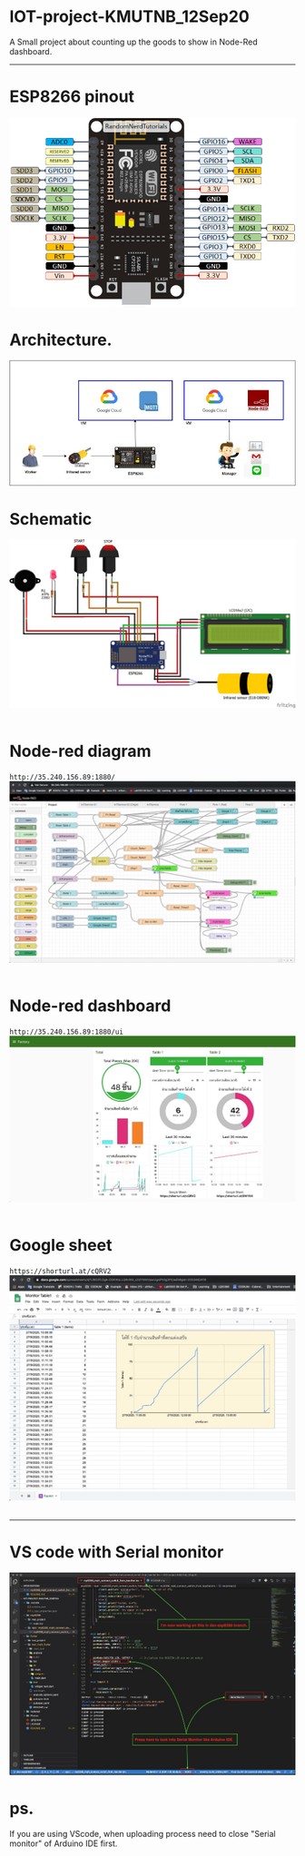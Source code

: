 # IOT-project-KMUTNB_12Sep20
A Small project about counting up the goods to show in Node-Red dashboard.

---
# ESP8266 pinout
![alt text](https://github.com/atthana/IOT-project-KMUTNB_12Sep20/blob/master/Photos/ESP8266-pinout.png?raw=true)

# Architecture.
![alt text](https://github.com/atthana/IOT-project-KMUTNB_12Sep20/blob/dev-esp8266/Photos/architect.jpg?raw=true)


# Schematic
![alt text](https://github.com/atthana/IOT-project-KMUTNB_12Sep20/blob/dev-esp8266-connect-nodered-PNun/Photos/iot-countup3_no_clear_btn.png?raw=true)<br><br>

# Node-red diagram
`http://35.240.156.89:1880/`
![alt text](https://github.com/atthana/IOT-project-KMUTNB_12Sep20/blob/dev-esp8266-connect-nodered-PNun/Photos/nodered_diagram.jpg?raw=true)<br><br>

# Node-red dashboard
`http://35.240.156.89:1880/ui`
![alt text](https://github.com/atthana/IOT-project-KMUTNB_12Sep20/blob/dev-esp8266-connect-nodered-PNun/Photos/nodered_dashboard.jpg?raw=true)<br><br>

# Google sheet
`https://shorturl.at/cQRV2`
![alt text](https://github.com/atthana/IOT-project-KMUTNB_12Sep20/blob/dev-esp8266-connect-nodered-PNun/Photos/google_sheet.jpg?raw=true)<br><br>

---
# VS code with Serial monitor
![alt text](https://github.com/atthana/IOT-project-KMUTNB_12Sep20/blob/dev-esp8266/Photos/vscode-serialmonitor.jpg?raw=true)

# ps.
If you are using VScode, when uploading process need to close "Serial monitor" of Arduino IDE first.
